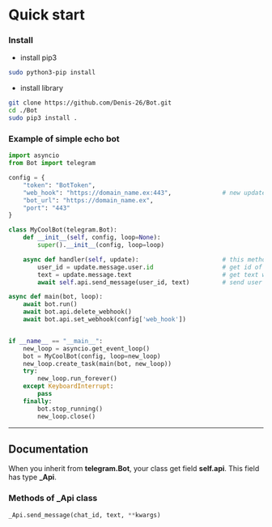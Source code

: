 # Quick start 

### Install 

* install pip3
```bash
sudo python3-pip install
```
* install library
```bash
git clone https://github.com/Denis-26/Bot.git
cd ./Bot
sudo pip3 install .
```

### Example of simple echo bot

```python
import asyncio
from Bot import telegram

config = {
    "token": "BotToken",
    "web_hook": "https://domain_name.ex:443",              # new updates will come here with post request
    "bot_url": "https://domain_name.ex",     
    "port": "443"
}

class MyCoolBot(telegram.Bot):
    def __init__(self, config, loop=None):
        super().__init__(config, loop=loop)

    async def handler(self, update):                       # this method must be redefined, all updates will come here 
        user_id = update.message.user.id                   # get id of user, who sent message
        text = update.message.text                         # get text which was send by user
        await self.api.send_message(user_id, text)         # send user's text back

async def main(bot, loop):
    await bot.run()
    await bot.api.delete_webhook()
    await bot.api.set_webhook(config['web_hook'])


if __name__ == "__main__":
    new_loop = asyncio.get_event_loop()
    bot = MyCoolBot(config, loop=new_loop)
    new_loop.create_task(main(bot, new_loop))
    try:
        new_loop.run_forever()
    except KeyboardInterrupt:
        pass
    finally:
        bot.stop_running()
        new_loop.close()
```

------------------

## Documentation
When you inherit from **telegram.Bot**, your class get field **self.api**. This field has type **_Api**.

### Methods of **_Api** class

```python
_Api.send_message(chat_id, text, **kwargs)
```
